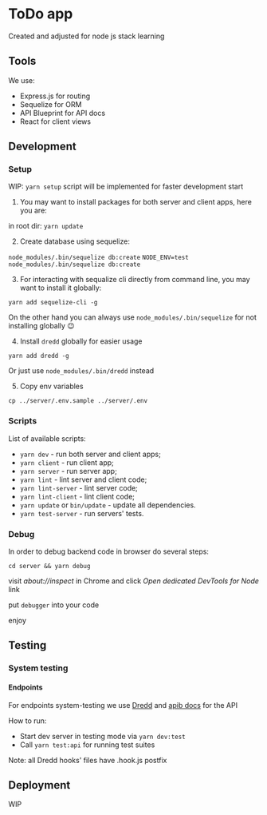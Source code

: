 # ToDo app

Created and adjusted for node js stack learning

## Tools

We use:

* Express.js for routing
* Sequelize for ORM
* API Blueprint for API docs
* React for client views

## Development

### Setup

WIP: `yarn setup` script will be implemented for faster development start

1) You may want to install packages for both server and client apps, here you are:

in root dir: `yarn update`

2) Create database using sequelize:

  `node_modules/.bin/sequelize db:create`
  `NODE_ENV=test node_modules/.bin/sequelize db:create`

3) For interacting with sequalize cli directly from command line, you may want to install it globally:

  `yarn add sequelize-cli -g`

On the other hand you can always use `node_modules/.bin/sequelize` for not installing globally 😉

4) Install `dredd` globally for easier usage

  `yarn add dredd -g`

Or just use `node_modules/.bin/dredd` instead

5) Copy env variables

  `cp ../server/.env.sample ../server/.env`

### Scripts

List of available scripts:

* `yarn dev` - run both server and client apps;
* `yarn client` - run client app;
* `yarn server` - run server app;
* `yarn lint` - lint server and client code;
* `yarn lint-server` - lint server code;
* `yarn lint-client` - lint client code;
* `yarn update` or `bin/update` - update all dependencies.
* `yarn test-server` - run servers' tests.

### Debug

In order to debug backend code in browser do several steps:

  `cd server && yarn debug`

  visit _about://inspect_ in Chrome and click *Open dedicated DevTools for Node* link

  put `debugger` into your code

  enjoy

## Testing

### System testing

#### Endpoints

For endpoints system-testing we use [Dredd](https://dredd.org/en/latest/) and [apib docs](./server/api-docs.apib) for the API

How to run:

* Start dev server in testing mode via `yarn dev:test`
* Call `yarn test:api` for running test suites

Note: all Dredd hooks' files have .hook.js postfix

## Deployment

WIP

